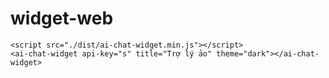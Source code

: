 # widget-web

 <!-- Load widget script -->
    <script src="./dist/ai-chat-widget.min.js"></script>
    <ai-chat-widget api-key="s" title="Trợ lý ảo" theme="dark"></ai-chat-widget>
